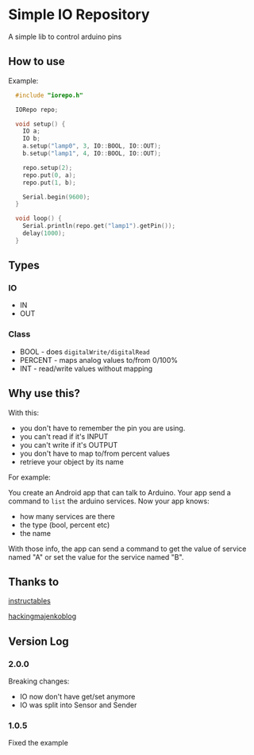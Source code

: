 # Simple IO Repository

A simple lib to control arduino pins

## How to use

Example:

``` cpp
  #include "iorepo.h"

  IORepo repo;

  void setup() {
    IO a;
    IO b;
    a.setup("lamp0", 3, IO::BOOL, IO::OUT);
    b.setup("lamp1", 4, IO::BOOL, IO::OUT);

    repo.setup(2);
    repo.put(0, a);
    repo.put(1, b);

    Serial.begin(9600);
  }

  void loop() {
    Serial.println(repo.get("lamp1").getPin());
    delay(1000);
  }
```

## Types

### IO

* IN
* OUT

### Class

* BOOL - does ```digitalWrite/digitalRead```
* PERCENT - maps analog values to/from 0/100%
* INT - read/write values without mapping

## Why use this?

With this:

* you don't have to remember the pin you are using.
* you can't read if it's INPUT
* you can't write if it's OUTPUT
* you don't have to map to/from percent values
* retrieve your object by its name

For example:

You create an Android app that can talk to Arduino. Your app send a command to ```list``` the arduino services.
Now your app knows:

* how many services are there
* the type (bool, percent etc)
* the name

With those info, the app can send a command to get the value of service named "A" or set the value for the service named "B".

## Thanks to

[instructables](https://www.instructables.com/id/Arduino-String-Manipulation-Using-Minimal-Ram/)

[hackingmajenkoblog](https://hackingmajenkoblog.wordpress.com/2016/02/04/the-evils-of-arduino-strings/)

## Version Log

### 2.0.0

Breaking changes:

* IO now don't have get/set anymore
* IO was split into Sensor and Sender

### 1.0.5

Fixed the example
